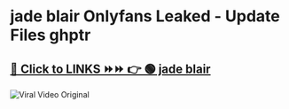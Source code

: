 
 # jade blair Onlyfans Leaked - Update Files ghptr

## <h2><a href="https://clipsfans.com/jade_blair&ref=git">🔗 Click to LINKS ⏩⏩ 👉 🟢 jade blair </a></h2>

<a href="https://clipsfans.com/jade_blair&ref=git" rel="nofollow" data-target="animated-image.originalLink"><img src="https://i.ibb.co.com/xMMVF88/686577567.gif" alt="Viral Video Original" style="max-width: 100%; display: inline-block;" data-target="animated-image.originalImage"></a>

